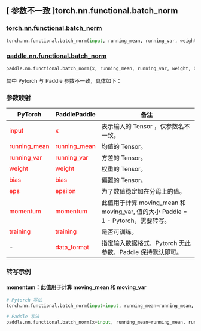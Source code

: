 ## [ 参数不一致 ]torch.nn.functional.batch_norm

### [torch.nn.functional.batch_norm](https://pytorch.org/docs/stable/generated/torch.nn.functional.batch_norm.html#torch.nn.functional.batch_norm)

```python
torch.nn.functional.batch_norm(input, running_mean, running_var, weight=None, bias=None, training=False, momentum=0.1, eps=1e-05)
```

### [paddle.nn.functional.batch_norm](https://www.paddlepaddle.org.cn/documentation/docs/zh/develop/api/paddle/nn/functional/batch_norm_cn.html#batch-norm)
```python
paddle.nn.functional.batch_norm(x, running_mean, running_var, weight, bias, training=False, momentum=0.9, epsilon=1e-05, data_format='NCHW', name=None)
```

其中 Pytorch 与 Paddle 参数不一致，具体如下：
### 参数映射
| PyTorch       | PaddlePaddle | 备注                                                   |
| ------------- | ------------ | ------------------------------------------------------ |
| <font color='red'> input </font> | <font color='red'> x </font> | 表示输入的 Tensor ，仅参数名不一致。  |
| <font color='red'> running_mean </font>  | <font color='red'> running_mean </font> | 均值的 Tensor。 |
| <font color='red'> running_var </font>   | <font color='red'> running_var </font>  | 方差的 Tensor。 |
| <font color='red'> weight </font>   | <font color='red'> weight </font>   | 权重的 Tensor。          |
| <font color='red'> bias </font>   | <font color='red'> bias </font>   | 偏置的 Tensor。              |
| <font color='red'> eps  </font>         |    <font color='red'> epsilon  </font>         | 为了数值稳定加在分母上的值。       |
| <font color='red'> momentum </font>             | <font color='red'> momentum </font>  | 此值用于计算 moving_mean 和 moving_var, 值的大小 Paddle = 1 - Pytorch，需要转写。      |
| <font color='red'> training </font>           |  <font color='red'> training </font>            | 是否可训练。 |
| -  |  <font color='red'> data_format </font> | 指定输入数据格式，Pytorch 无此参数，Paddle 保持默认即可。 |


### 转写示例
#### momentum：此值用于计算 moving_mean 和 moving_var
```python
# Pytorch 写法
torch.nn.functional.batch_norm(input=input, running_mean=running_mean, running_var=running_var, momentum=0.1)

# Paddle 写法
paddle.nn.functional.batch_norm(x=input, running_mean=running_mean, running_var=running_var, momentum=0.9)
```
